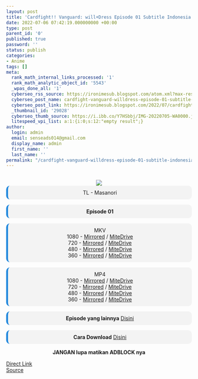 ```yaml
---
layout: post
title: 'Cardfight!! Vanguard: will+Dress Episode 01 Subtitle Indonesia'
date: 2022-07-06 07:42:19.000000000 +00:00
type: post
parent_id: '0'
published: true
password: ''
status: publish
categories:
- Anime
tags: []
meta:
  rank_math_internal_links_processed: '1'
  rank_math_analytic_object_id: '5543'
  _wpas_done_all: '1'
  cyberseo_rss_source: https://ironimesub.blogspot.com/atom.xml?max-results=150
  cyberseo_post_name: cardfight-vanguard-willdress-episode-01-subtitle-indonesia
  cyberseo_post_link: https://ironimesub.blogspot.com/2022/07/cardfight-vanguard-willdress-episode-01.html
  _thumbnail_id: '29028'
  cyberseo_thumb_source: https://i.ibb.co/Y7HSbbj/IMG-20220705-WA0000.jpg
  litespeed_vpi_list: a:1:{i:0;s:12:"empty result";}
author:
  login: admin
  email: senseads014@gmail.com
  display_name: admin
  first_name: ''
  last_name: ''
permalink: "/cardfight-vanguard-willdress-episode-01-subtitle-indonesia/"
---
```

<p><meta content=" TL - Masanori Episode 01 MKV 1080 - Mirrored / MiteDrive 720 - Mirrored / MiteDrive 480 - Mirrored / MiteDrive 360 - Mirr..." name="twitter:description" /></p>
<div style="text-align: center;">
<br />
<img src="{{ site.baseurl }}/assets/2022/07/IMG-20220705-WA0000.jpg" />
<div style="-moz-border-radius: 10px; -webkit-border-radius: 10px; background-color: #f3f3f3; border-left: 5px solid #2288dd; border-radius: 10px; padding: 10px; t-align: left;">
TL - Masanori</div>
<p></p>
<div style="-moz-border-radius: 10px; -webkit-border-radius: 10px; background-color: #f3f3f3; border-left: 5px solid #2288dd; border-radius: 10px; padding: 10px; t-align: left;">
<strong>Episode 01</strong> </div>
<p></p>
<div style="-moz-border-radius: 10px; -webkit-border-radius: 10px; background-color: #f3f3f3; border-left: 5px solid #2288dd; border-radius: 10px; padding: 10px; t-align: left;">
MKV<br />
1080 - <a href="https://mir.cr/Q7CEZFBN">Mirrored</a> / <a href="https://mitedrive.my.id/view/8ee054">MiteDrive</a><br />
720 - <a href="https://mir.cr/SW0YKJGN">Mirrored</a> / <a href="https://mitedrive.my.id/view/d9a9191688aa468">MiteDrive</a><br />
480 - <a href="https://mir.cr/ETC1GDOI">Mirrored</a> / <a href="https://mitedrive.my.id/view/fcb1627e">MiteDrive</a><br />
360 - <a href="https://mir.cr/05UUNXPX">Mirrored</a> / <a href="https://mitedrive.my.id/view/f94a5ea561999e9">MiteDrive</a>
</div>
<p></p>
<div style="-moz-border-radius: 10px; -webkit-border-radius: 10px; background-color: #f3f3f3; border-left: 5px solid #2288dd; border-radius: 10px; padding: 10px; t-align: left;">
MP4<br />
1080 - <a href="https://mir.cr/HBJZRXLT">Mirrored</a> / <a href="https://mitedrive.my.id/view/cbf468">MiteDrive</a><br />
720 - <a href="https://mir.cr/PDOZCQT3">Mirrored</a> / <a href="https://mitedrive.my.id/view/4f90dfbe49a815d">MiteDrive</a><br />
480 - <a href="https://mir.cr/SD4VBSYY">Mirrored</a> / <a href="https://mitedrive.my.id/view/f74b5a1a0fcc959">MiteDrive</a><br />
360 - <a href="https://mir.cr/ZOQAZK1D">Mirrored</a> / <a href="https://mitedrive.my.id/view/3231839cf346cb4">MiteDrive</a>
</div>
<p>
<div style="-moz-border-radius: 10px; -webkit-border-radius: 10px; background-color: #f3f3f3; border-left: 5px solid #2288dd; border-radius: 10px; padding: 10px; t-align: left;">
<strong>Episode yang lainnya</strong> <a href="https://ironimesub.blogspot.com/p/cardfight-vanguard-willdress.html">Disini</a>
</div>
<p></p>
<div style="-moz-border-radius: 10px; -webkit-border-radius: 10px; background-color: #f3f3f3; border-left: 5px solid #2288dd; border-radius: 10px; padding: 10px; t-align: left;">
<strong>Cara Download</strong> <a href="https://ironimesub.blogspot.com/2022/04/cara-mendownload-di-mirrored.html">Disini</a>
</div>
<p><strong>JANGAN lupa matikan ADBLOCK nya</strong></p>
</div>
<link rel="stylesheet" href="https://cdnjs.cloudflare.com/ajax/libs/font-awesome/4.7.0/css/font-awesome.min.css" />
<div class="divbtn"> <a href="https://handymansurrender.com/fihup8buzv?key=94550f7ce39444073321dde3b8782f97" class="btn"><i class="fa fa-download"></i> Direct Link</a> <br /><a href="https://ironimesub.blogspot.com/2022/07/cardfight-vanguard-willdress-episode-01.html">Source</a> </div>
